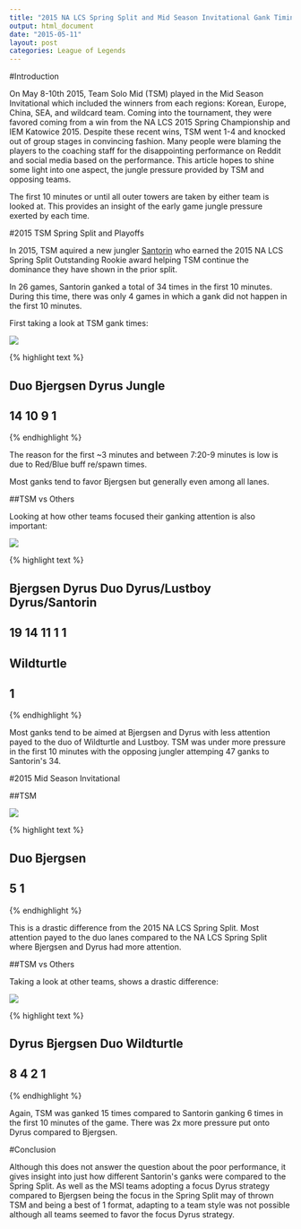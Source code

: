 ```yaml
---
title: "2015 NA LCS Spring Split and Mid Season Invitational Gank Timings of TSM"
output: html_document
date: "2015-05-11"
layout: post
categories: League of Legends
---
```








#Introduction

On May 8-10th 2015, Team Solo Mid (TSM) played in the Mid Season Invitational which included the winners from each regions: Korean, Europe, China, SEA, and wildcard team.  Coming into the tournament, they were favored coming from a win from the NA LCS 2015 Spring Championship and IEM Katowice 2015.  Despite these recent wins, TSM went 1-4 and knocked out of group stages in convincing fashion.  Many people were blaming the players to the coaching staff for the disappointing performance on Reddit and social media based on the performance.  This article hopes to shine some light into one aspect, the jungle pressure provided by TSM and opposing teams.

The first 10 minutes or until all outer towers are taken by either team is looked at.  This provides an insight of the early game jungle pressure exerted by each time.

#2015 TSM Spring Split and Playoffs



In 2015, TSM aquired a new jungler [Santorin](http://lol.gamepedia.com/Santorin) who earned the 2015 NA LCS Spring Split Outstanding Rookie award helping TSM continue the dominance they have shown in the prior split.

In 26 games, Santorin ganked a total of 34 times in the first 10 minutes.  During this time, there was only 4 games in which a gank did not happen in the first 10 minutes.

First taking a look at TSM gank times:

<img src="{{ site.url }}/assets/2015-05-11-TSM-MSI-Ganks/spring gankWho-1.png" style="display: block; margin: auto;" />

{% highlight text %}
## 
##      Duo Bjergsen    Dyrus   Jungle 
##       14       10        9        1
{% endhighlight %}

The reason for the first ~3 minutes and between 7:20-9 minutes is low is due to Red/Blue buff re/spawn times.

Most ganks tend to favor Bjergsen but generally even among all lanes.

##TSM vs Others

Looking at how other teams focused their ganking attention is also important:

<img src="{{ site.url }}/assets/2015-05-11-TSM-MSI-Ganks/spring gankedAgainst-1.png" style="display: block; margin: auto;" />

{% highlight text %}
## 
##       Bjergsen          Dyrus            Duo  Dyrus/Lustboy Dyrus/Santorin 
##             19             14             11              1              1 
##     Wildturtle 
##              1
{% endhighlight %}

Most ganks tend to be aimed at Bjergsen and Dyrus with less attention payed to the duo of Wildturtle and Lustboy.  TSM was under more pressure in the first 10 minutes with the opposing jungler attemping 47 ganks to Santorin's 34.

#2015 Mid Season Invitational



##TSM

<img src="{{ site.url }}/assets/2015-05-11-TSM-MSI-Ganks/msi gankWho-1.png" style="display: block; margin: auto;" />

{% highlight text %}
## 
##      Duo Bjergsen 
##        5        1
{% endhighlight %}

This is a drastic difference from the 2015 NA LCS Spring Split.  Most attention payed to the duo lanes compared to the NA LCS Spring Split where Bjergsen and Dyrus had more attention.

##TSM vs Others

Taking a look at other teams, shows a drastic difference:

<img src="{{ site.url }}/assets/2015-05-11-TSM-MSI-Ganks/msi gankAgainst-1.png" style="display: block; margin: auto;" />

{% highlight text %}
## 
##      Dyrus   Bjergsen        Duo Wildturtle 
##          8          4          2          1
{% endhighlight %}

Again, TSM was ganked 15 times compared to Santorin ganking 6 times in the first 10 minutes of the game.  There was 2x more pressure put onto Dyrus compared to Bjergsen.

#Conclusion

Although this does not answer the question about the poor performance, it gives insight into just how different Santorin's ganks were compared to the Spring Split.  As well as the MSI teams adopting a focus Dyrus strategy compared to Bjergsen being the focus in the Spring Split may of thrown TSM and being a best of 1 format, adapting to a team style was not possible although all teams seemed to favor the focus Dyrus strategy.
